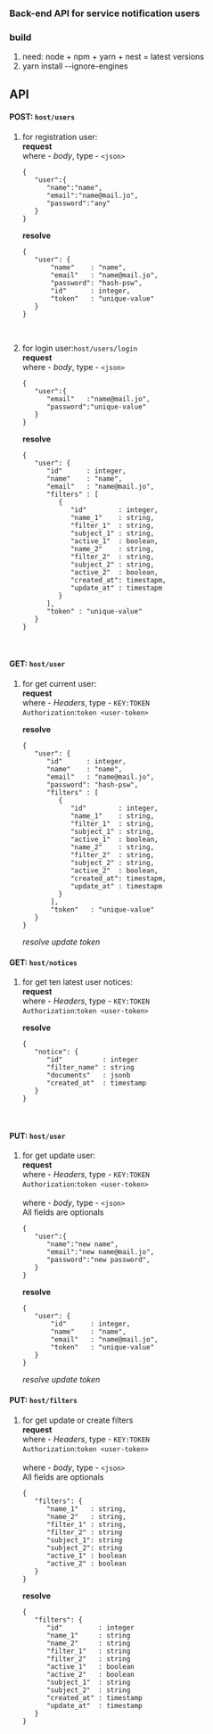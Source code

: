 ### Back-end API for service notification users

### build

1. need: node + npm + yarn + nest = latest versions
2. yarn install --ignore-engines

## API

#### POST: `host/users`

1. for registration user:
   <br/> **request**
   <br/> where - *body*, type - `<json>`
   ```
   {
      "user":{
         "name":"name",
         "email":"name@mail.jo",
         "password":"any"
      }
   }
   ```
   **resolve**
   ```
   {
      "user": {
          "name"    : "name",
          "email"   : "name@mail.jo",
          "password": "hash-psw",
          "id"      : integer,
          "token"   : "unique-value"
      }
   }
   ```

<br/>

2. for login user:`host/users/login`
   <br/> **request**
   <br/> where - *body*, type - `<json>`
   ```
   {
      "user":{
         "email"   :"name@mail.jo",
         "password":"unique-value"
      }
   }
   ```

   **resolve**
   <br/>
   ```
   {
      "user": {
         "id"      : integer,
         "name"    : "name",
         "email"   : "name@mail.jo",
         "filters" : [
            {
               "id"        : integer,
               "name_1"    : string,
               "filter_1"  : string,
               "subject_1" : string,
               "active_1"  : boolean,
               "name_2"    : string,
               "filter_2"  : string,
               "subject_2" : string,
               "active_2"  : boolean,
               "created_at": timestapm,
               "update_at" : timestapm
            }
         ],
         "token" : "unique-value"
      }
   }
   ```

<br/>

#### GET: `host/user`

1. for get current user:
   <br/> **request**
   <br/> where - *Headers*, type - `KEY:TOKEN`
   <br/>
   `Authorization`:`token <user-token>`
   
   **resolve**
   ```
   {
      "user": {
         "id"      : integer,
         "name"    : "name",
         "email"   : "name@mail.jo",
         "password": "hash-psw",
         "filters" : [
            {
               "id"        : integer,
               "name_1"    : string,
               "filter_1"  : string,
               "subject_1" : string,
               "active_1"  : boolean,
               "name_2"    : string,
               "filter_2"  : string,
               "subject_2" : string,
               "active_2"  : boolean,
               "created_at": timestapm,
               "update_at" : timestapm
            }
          ],
          "token"   : "unique-value"
      }
   }
   ```
   *resolve update token*
   <br/>

#### GET: `host/notices`

1. for get ten latest user notices:
   <br/> **request**
   <br/> where - *Headers*, type - `KEY:TOKEN`
   <br/>
   `Authorization`:`token <user-token>`
   
   **resolve**
   ```
   {
      "notice": {
         "id"          : integer
         "filter_name" : string
         "documents"   : jsonb
         "created_at"  : timestamp        
      }
   }
   ```
   <br/>

#### PUT: `host/user`

1. for get update user:
   <br/> **request**
   <br/> where - *Headers*, type - `KEY:TOKEN`
   <br/>
   `Authorization`:`token <user-token>`
   <br/>
   <br/> where - *body*, type - `<json>`
   <br/> All fields are optionals
   ```
   {
      "user":{
         "name":"new name",
         "email":"new name@mail.jo",
         "password":"new password",
      }
   }
   ```
   **resolve**
   ```
   {
      "user": {
          "id"      : integer,
          "name"    : "name",
          "email"   : "name@mail.jo",
          "token"   : "unique-value"
      }
   }
   ```
   *resolve update token*
   
#### PUT: `host/filters`

1. for get update or create filters
<br/> **request**
   <br/> where - *Headers*, type - `KEY:TOKEN`
   <br/>
   `Authorization`:`token <user-token>`
   <br/>
   <br/> where - *body*, type - `<json>`
   <br/> All fields are optionals
   ```
   {
      "filters": {
         "name_1"   : string,
         "name_2"   : string,
         "filter_1" : string,
         "filter_2" : string
         "subject_1": string
         "subject_2": string
         "active_1" : boolean
         "active_2" : boolean
      }
   }
   ```
   **resolve**
   ```
   {
      "filters": {
         "id"         : integer
         "name_1"     : string
         "name_2"     : string
         "filter_1"   : string
         "filter_2"   : string
         "active_1"   : boolean
         "active_2"   : boolean
         "subject_1"  : string
         "subject_2"  : string
         "created_at" : timestamp
         "update_at"  : timestamp
      }
   }
   ```